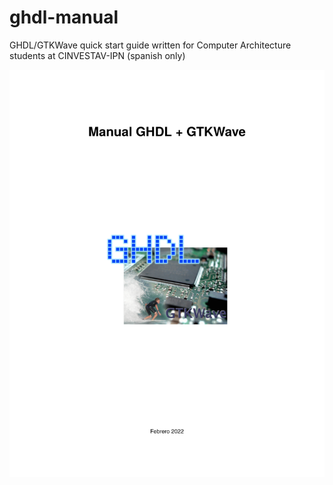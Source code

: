 # ghdl-manual
GHDL/GTKWave quick start guide written for Computer Architecture students at CINVESTAV-IPN (spanish only)

![Front cover](cover.png)
